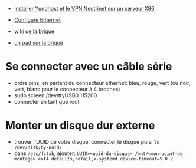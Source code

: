 <!-- TITLE: Cube -->
<!-- SUBTITLE: Infos en vrac, à étoffer ou à ranger -->


- [Installer Yunohost et le VPN Neutrinet sur un serveur X86](cube/install-x-86)

- [Configure Ethernet](https://wiki.labriqueinter.net/doku.php?id=howto:parametrer_une_brique_avec_un_connecteur_usb-ethernet_au_lieu_d_un_connecteur_usb-wifi)

- [wiki de la brique](https://wiki.labriqueinter.net/doku.php)

- [un pad sur la brique](https://pad.lqdn.fr/p/brique-formation)
# Se connecter avec un câble série

- ordre pins, en partant du connecteur ethernet: bleu, rouge, vert (ou noir, vert, blanc pour le connecteur à 4 broches)
- sudo screen /dev/ttyUSB0 115200
- connecter en tant que root

# Monter un disque dur externe

- trouver l'UUID de votre disque, connecter le disque puis: `ls /dev/disk/by-uuid/` 
- dans `/etc/fstab`, ajouter: `UUID=<uuid-du-disque> /mnt/<mon-point-de-montage> ext4 defaults,nofail,x-systemd.device-timeout=5 0 2`
